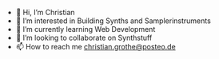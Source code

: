 - 👋 Hi, I’m Christian
- 👀 I’m interested in Building Synths and Samplerinstruments
- 🌱 I’m currently learning Web Development 
- 💞️ I’m looking to collaborate on Synthstuff
- 📫 How to reach me christian.grothe@posteo.de

<!---
KRISCHOMAT/KRISCHOMAT is a ✨ special ✨ repository because its `README.md` (this file) appears on your GitHub profile.
You can click the Preview link to take a look at your changes.
--->
